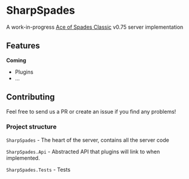 ﻿# SharpSpades
A work-in-progress [Ace of Spades Classic](https://buildandshoot.com/) v0.75 server implementation

## Features
**Coming**
 - Plugins
 - ...

## Contributing
Feel free to send us a PR or create an issue if you find any problems!

### Project structure
`SharpSpades` - The heart of the server, contains all the server code

`SharpSpades.Api` - Abstracted API that plugins will link to when implemented.

`SharpSpades.Tests` - Tests
